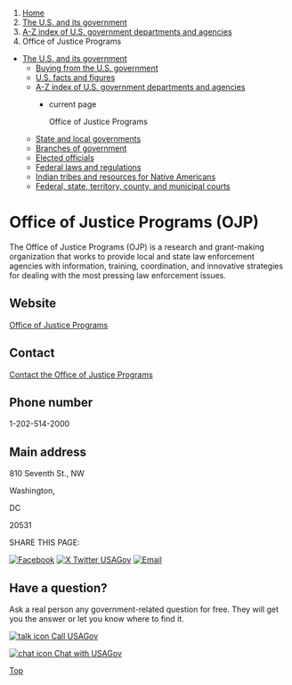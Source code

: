 1. [Home](/)
2. [The U.S. and its government](/about-the-us)
3. [A-Z index of U.S. government departments and agencies](/agency-index)
4. Office of Justice Programs

* [The U.S. and its government](/about-the-us)
  + [Buying from the U.S. government](/buy-from-government)
  + [U.S. facts and figures](/facts-figures)
  + [A-Z index of U.S. government departments and agencies](/agency-index)
    - current page

      Office of Justice Programs
  + [State and local governments](/state-local-governments)
  + [Branches of government](/branches-of-government)
  + [Elected officials](/elected-officials)
  + [Federal laws and regulations](/laws-and-regulations)
  + [Indian tribes and resources for Native Americans](/tribes)
  + [Federal, state, territory, county, and municipal courts](/courts)

Office of Justice Programs
(OJP)
================================

The Office of Justice Programs (OJP) is a research and grant-making organization that works to provide local and state law enforcement agencies with information, training, coordination, and innovative strategies for dealing with the most pressing law enforcement issues.

Website
-------

[Office of Justice Programs](https://ojp.gov/)

Contact
-------

[Contact the Office of Justice Programs](https://ojp.gov/home/contactus.htm)

Phone number
------------

1-202-514-2000

Main address
------------

810 Seventh St., NW
  

Washington,

DC

20531

SHARE THIS PAGE:

[![Facebook](/themes/custom/usagov/images/social-media-icons/Facebook_Icon.svg)](https://www.facebook.com/sharer/sharer.php?u=https://www.usa.gov/agencies/office-of-justice-programs&v=3)
[![X Twitter USAGov](/themes/custom/usagov/images/social-media-icons/X_Twitter_Icon.svg?version=2)](https://twitter.com/intent/tweet?source=webclient&text=https://www.usa.gov/agencies/office-of-justice-programs)
[![Email](/themes/custom/usagov/images/social-media-icons/Email_Icon.svg?version=2)](mailto:?subject=https://www.usa.gov/agencies/office-of-justice-programs)

Have a question?
----------------

Ask a real person any government-related question for free. They will get you the answer or let you know where to find it.

[![talk icon](/themes/custom/usagov/images/ICONS_talk.png)
Call USAGov](/phone)

[![chat icon](/themes/custom/usagov/images/ICONS_chat.png)
Chat with USAGov](/chat)

[Top](#main-content)